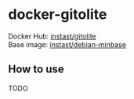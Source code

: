 # docker-gitolite

Docker Hub: [instast/gitolite](https://registry.hub.docker.com/u/instast/gitolite/)<br>
Base image: [instast/debian-minbase](https://registry.hub.docker.com/u/instast/debian-minbase/)

## How to use

TODO
